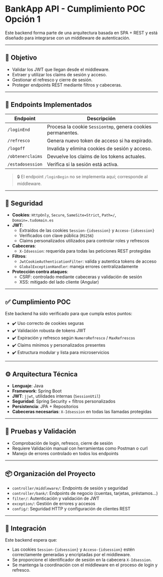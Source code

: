 
# BankApp API - Cumplimiento POC Opción 1

Este backend forma parte de una arquitectura basada en SPA + REST y está diseñado para integrarse con un middleware de autenticación.

---

## 🎯 Objetivo

- Validar los JWT que llegan desde el middleware.
- Extraer y utilizar los claims de sesión y acceso.
- Gestionar el refresco y cierre de sesión.
- Proteger endpoints REST mediante filtros y cabeceras.

---

## 📌 Endpoints Implementados

| Endpoint             | Descripción                                                |
|----------------------|------------------------------------------------------------|
| `/loginEnd`          | Procesa la cookie `Sessiontmp`, genera cookies permanentes.|
| `/refresco`          | Genera nuevo token de acceso si ha expirado.               |
| `/logoff`            | Invalida y elimina cookies de sesión y acceso.             |
| `/obtenerclaims`     | Devuelve los claims de los tokens actuales.                |
| `/estadosession`     | Verifica si la sesión está activa.                         |

> 🔒 El endpoint `/loginBegin` no se implementa aquí; corresponde al middleware.

---

## 🔐 Seguridad

- **Cookies**: `HttpOnly`, `Secure`, `SameSite=Strict`, `Path=/`, `Domain=.tudomain.es`
- **JWT**:
  - Extraídos de las cookies `Session-{idsession}` y `Acceso-{idsession}`
  - Verificados con clave pública (`RS256`)
  - Claims personalizados utilizados para controlar roles y refrescos
- **Cabeceras**:
  - `X-Idsession`: requerida para todas las peticiones REST protegidas
- **Filtros**:
  - `JwtCookieAuthenticationFilter`: valida y autentica tokens de acceso
  - `GlobalExceptionHandler`: maneja errores centralizadamente
- **Protección contra ataques**:
  - CSRF: controlado mediante cabeceras y validación de sesión
  - XSS: mitigado del lado cliente (Angular)

---

## ✅ Cumplimiento POC

Este backend ha sido verificado para que cumpla estos puntos:

- ✔️ Uso correcto de cookies seguras
- ✔️ Validación robusta de tokens JWT
- ✔️ Expiración y refresco según `NumeroRefresco` / `MaxRefrescos`
- ✔️ Claims mínimos y personalizados presentes
- ✔️ Estructura modular y lista para microservicios

---

## ⚙️ Arquitectura Técnica

- **Lenguaje**: Java
- **Framework**: Spring Boot
- **JWT**: `jjwt`, utilidades internas (`SessionUtil`)
- **Seguridad**: Spring Security + filtros personalizados
- **Persistencia**: JPA + Repositorios
- **Cabeceras necesarias**: `X-Idsession` en todas las llamadas protegidas

---

## 🧪 Pruebas y Validación

- Comprobación de login, refresco, cierre de sesión
- Requiere Validación manual con herramientas como Postman o curl
- Manejo de errores controlado en todos los endpoints

---

## 📦 Organización del Proyecto

- `controller/middleware/`: Endpoints de sesión y seguridad
- `controller/bank/`: Endpoints de negocio (cuentas, tarjetas, préstamos...)
- `filter/`: Autenticación y validación de JWT
- `exception/`: Gestión de errores y accesos
- `config/`: Seguridad HTTP y configuración de clientes REST

---

## 🔄 Integración

Este backend espera que:

- Las cookies `Session-{idsession}` y `Acceso-{idsession}` estén correctamente generadas y encriptadas por el middleware.
- Se proporcione el identificador de sesión en la cabecera `X-Idsession`.
- Se mantenga la coordinación con el middleware en el proceso de login y refresco.